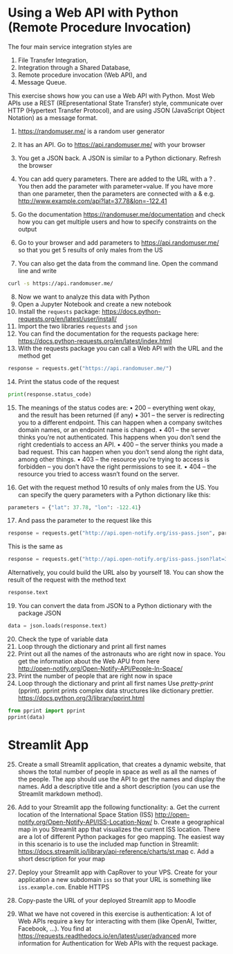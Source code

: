 # Using a Web API with Python (Remote Procedure Invocation)

The four main service integration styles are
1.	File Transfer Integration,
2.	Integration through a Shared Database,
3.	Remote procedure invocation (Web API), and
4.	Message Queue.

This exercise shows how you can use a Web API with Python. Most Web APIs use a REST (REpresentational State Transfer) style, communicate over HTTP (Hypertext Transfer Protocol), and are using JSON (JavaScript Object Notation) as a message format. 

1.	https://randomuser.me/ is a random user generator 
2.	It has an API. Go to https://api.randomuser.me/ with your browser
3.	You get a JSON back. A JSON is similar to a Python dictionary.  Refresh the browser
4.	You can add query parameters. There are added to the URL with a ? . You then add the parameter with parameter=value. If you have more than one parameter, then the parameters are connected with a & e.g.
	http://www.example.com/api?lat=37.78&lon=-122.41

5.	Go the documentation https://randomuser.me/documentation and check how you can get multiple users and how to specify constraints on the output

6.	Go to your browser and add parameters to https://api.randomuser.me/ so that you get 5 results of only males from the US
7.	You can also get the data from the command line. Open the command line and write

```bash
curl -s https://api.randomuser.me/
```

8.	Now we want to analyze this data with Python
9.	Open a Jupyter Notebook and create a new notebook
10. Install the `requests` package: https://docs.python-requests.org/en/latest/user/install/ 
11.	Import the two libraries `requests` and `json`
12.	You can find the documentation for the requests package here:
 https://docs.python-requests.org/en/latest/index.html
13.	With the requests package you can call a Web API with the URL and the method get
```python
response = requests.get("https://api.randomuser.me/")
```
14.	Print the status code of the request
```python
print(response.status_code)
```
15.	The meanings of the status codes are:
•	200 – everything went okay, and the result has been returned (if any)
•	301 – the server is redirecting you to a different endpoint. This can happen when a company switches domain names, or an endpoint name is changed.
•	401 – the server thinks you’re not authenticated. This happens when you don’t send the right credentials to access an API.
•	400 – the server thinks you made a bad request. This can happen when you don’t send along the right data, among other things.
•	403 – the resource you’re trying to access is forbidden – you don’t have the right permissions to see it.
•	404 – the resource you tried to access wasn’t found on the server.

16.	Get with the request method 10 results of only males from the US. You can specify the query parameters with a Python dictionary like this:
```python
parameters = {"lat": 37.78, "lon": -122.41}
```
17.	And pass the parameter to the request like this
```python
response = requests.get("http://api.open-notify.org/iss-pass.json", params=parameters)
```
This is the same as 
```python
response = requests.get("http://api.open-notify.org/iss-pass.json?lat=37.78&lon=-122.41")
```
Alternatively, you could build the URL also by yourself
18.	You can show the result of the request with the method text
```python
response.text
```
19.	You can convert the data from JSON to a Python dictionary with the package JSON
```python
data = json.loads(response.text)
```
20.	Check the type of variable data
21.	Loop through the dictionary and print all first names
22.	Print out all the names of the astronauts who are right now in space. You get the information about the Web APU from here  
http://open-notify.org/Open-Notify-API/People-In-Space/ 
23.	Print the number of people that are right now in space
24.	Loop through the dictionary and print all first names
Use *pretty-print* (pprint). pprint prints complex data structures like dictionary prettier.  https://docs.python.org/3/library/pprint.html 
```python
from pprint import pprint
pprint(data)
```

# Streamlit App

25.	Create a small Streamlit application, that creates a dynamic website, that shows the total number of people in space as well as all the names of the people. The app should use the API to get the names and display the names. Add a descriptive title and a short description (you can use the Streamlit markdown method).

26.	Add to your Streamlit app the following functionality:
a.	Get the current location of the International Space Station (ISS)
http://open-notify.org/Open-Notify-API/ISS-Location-Now/ 
b.	Create a geographical map in you Streamlit app that visualizes the current ISS location. There are a lot of different Python packages for geo mapping. The easiest way in this scenario is to use the included map function in Streamlit: 
https://docs.streamlit.io/library/api-reference/charts/st.map
c.	Add a short description for your map

27.	Deploy your Streamlit app with CapRover to your VPS.  Create for your application a new subdomain `iss` so that your URL is something like `iss.example.com`. Enable HTTPS

28.	Copy-paste the URL of your deployed Streamlit app to Moodle

29.	What we have not covered in this exercise is authentication: A lot of Web APIs require a key for interacting with them (like OpenAI, Twitter, Facebook, …). You find at 
https://requests.readthedocs.io/en/latest/user/advanced
more information for Authentication for Web APIs with the request package. 